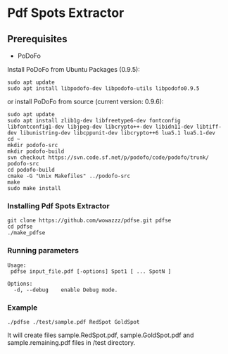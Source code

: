 # Pdf Spots Extractor


## Prerequisites

 - PoDoFo


Install PoDoFo from Ubuntu Packages (0.9.5):

	sudo apt update
	sudo apt install libpodofo-dev libpodofo-utils libpodofo0.9.5


or install PoDoFo from source (current version: 0.9.6):

	sudo apt update
	sudo apt install zlib1g-dev libfreetype6-dev fontconfig libfontconfig1-dev libjpeg-dev libcrypto++-dev libidn11-dev libtiff-dev libunistring-dev libcppunit-dev libcrypto++6 lua5.1 lua5.1-dev
	cd ~
	mkdir podofo-src
	mkdir podofo-build
	svn checkout https://svn.code.sf.net/p/podofo/code/podofo/trunk/ podofo-src
	cd podofo-build
	cmake -G "Unix Makefiles" ../podofo-src
	make
	sudo make install
	
	
### Installing Pdf Spots Extractor

    git clone https://github.com/wowazzz/pdfse.git pdfse
	cd pdfse
	./make_pdfse


### Running parameters

	Usage:
	 pdfse input_file.pdf [-options] Spot1 [ ... SpotN ]

	Options:
	  -d, --debug    enable Debug mode.


### Example

	./pdfse ./test/sample.pdf RedSpot GoldSpot
	
	
It will create files sample.RedSpot.pdf, sample.GoldSpot.pdf and sample.remaining.pdf files in /test directory.


